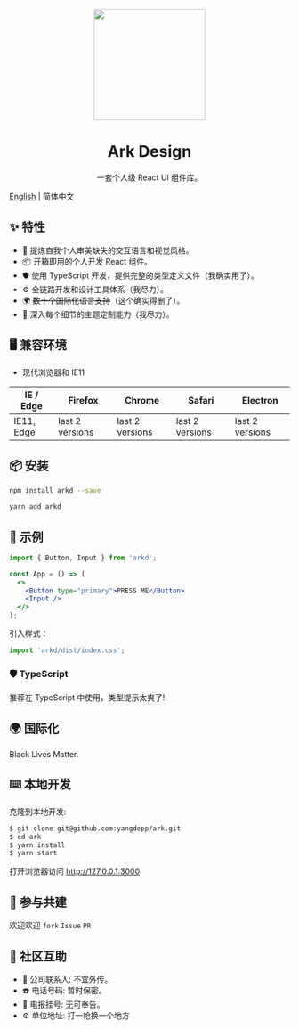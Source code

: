 <p align="center">
  <a href="https://yangdepp.gitee.io/ark/build/index.html">
    <img width="200" src="https://yangdepp.github.io/ark/build/static/media/ark.3d5a7f33.svg">
  </a>
</p>

<h1 align="center">Ark Design</h1>

<div align="center">

一套个人级 React UI 组件库。

</div>

[English](./README-en.md) | 简体中文

## ✨ 特性

- 🌈 提炼自我个人审美缺失的交互语言和视觉风格。
- 📦 开箱即用的个人开发 React 组件。
- 🛡 使用 TypeScript 开发，提供完整的类型定义文件（我确实用了）。
- ⚙️ 全链路开发和设计工具体系（我尽力）。
- 🌍 ~~数十个国际化语言支持~~（这个确实得删了）。
- 🎨 深入每个细节的主题定制能力（我尽力）。

## 🖥 兼容环境

- 现代浏览器和 IE11

| IE / Edge | Firefox | Chrome | Safari | Electron |
| --- | --- | --- | --- | --- |
| IE11, Edge | last 2 versions | last 2 versions | last 2 versions | last 2 versions |

## 📦 安装

```bash
npm install arkd --save
```

```bash
yarn add arkd
```

## 🔨 示例

```jsx
import { Button, Input } from 'arkd';

const App = () => (
  <>
    <Button type="primary">PRESS ME</Button>
    <Input />
  </>
);
```

引入样式：

```jsx
import 'arkd/dist/index.css';
```

### 🛡 TypeScript

推荐在 TypeScript 中使用，类型提示太爽了!

## 🌍 国际化

Black Lives Matter.

## ⌨️ 本地开发

克隆到本地开发:

```bash
$ git clone git@github.com:yangdepp/ark.git
$ cd ark
$ yarn install
$ yarn start
```

打开浏览器访问 http://127.0.0.1:3000

## 🤝 参与共建

欢迎欢迎 `fork` `Issue` `PR`

## 👥 社区互助

- 👥 公司联系人: 不宜外传。
- ☎️ 电话号码: 暂时保密。
- 📶 电报挂号: 无可奉告。
- ⚙️ 单位地址: 打一枪换一个地方
